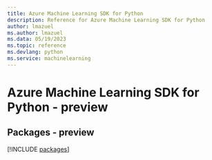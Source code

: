 ```yaml
---
title: Azure Machine Learning SDK for Python
description: Reference for Azure Machine Learning SDK for Python
author: lmazuel
ms.author: lmazuel
ms.data: 05/19/2023
ms.topic: reference
ms.devlang: python
ms.service: machinelearning
---
```

# Azure Machine Learning SDK for Python - preview
## Packages - preview
[!INCLUDE [packages](machine-learning-index.md)]